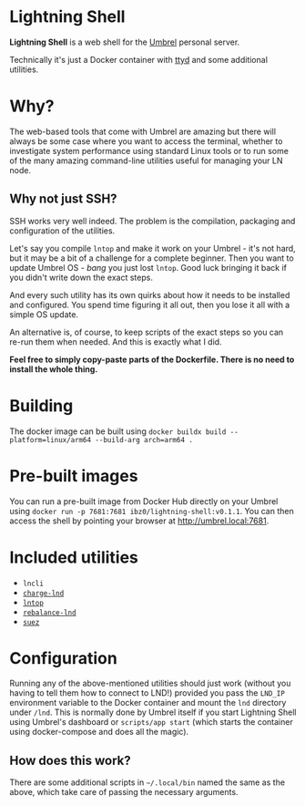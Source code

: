 # Lightning Shell

**Lightning Shell** is a web shell for the [Umbrel](https://github.com/getumbrel/) personal server.

Technically it's just a Docker container with [ttyd](https://github.com/tsl0922/ttyd) and some additional utilities.

# Why?

The web-based tools that come with Umbrel are amazing but there will always be some case where you want to access the terminal, whether to investigate system performance using standard Linux tools or to run some of the many amazing command-line utilities useful for managing your LN node.

## Why not just SSH?

SSH works very well indeed. The problem is the compilation, packaging and configuration of the utilities.

Let's say you compile `lntop` and make it work on your Umbrel - it's not hard, but it may be a bit of a challenge for a complete beginner. Then you want to update Umbrel OS - *bang* you just lost `lntop`. Good luck bringing it back if you didn't write down the exact steps.

And every such utility has its own quirks about how it needs to be installed and configured. You spend time figuring it all out, then you lose it all with a simple OS update.

An alternative is, of course, to keep scripts of the exact steps so you can re-run them when needed. And this is exactly what I did.

**Feel free to simply copy-paste parts of the Dockerfile. There is no need to install the whole thing.**

# Building

The docker image can be built using `docker buildx build --platform=linux/arm64 --build-arg arch=arm64 .`

# Pre-built images

You can run a pre-built image from Docker Hub directly on your Umbrel using `docker run -p 7681:7681 ibz0/lightning-shell:v0.1.1`. You can then access the shell by pointing your browser at http://umbrel.local:7681.

# Included utilities

* `lncli`
* [`charge-lnd`](https://github.com/accumulator/charge-lnd)
* [`lntop`](https://github.com/edouardparis/lntop)
* [`rebalance-lnd`](https://github.com/C-Otto/rebalance-lnd)
* [`suez`](https://github.com/prusnak/suez)

# Configuration

Running any of the above-mentioned utilities should just work (without you having to tell them how to connect to LND!) provided you pass the `LND_IP` environment variable to the Docker container and mount the `lnd` directory under `/lnd`. This is normally done by Umbrel itself if you start Lightning Shell using Umbrel's dashboard or `scripts/app start` (which starts the container using docker-compose and does all the magic).

## How does this work?

There are some additional scripts in `~/.local/bin` named the same as the above, which take care of passing the necessary arguments.
